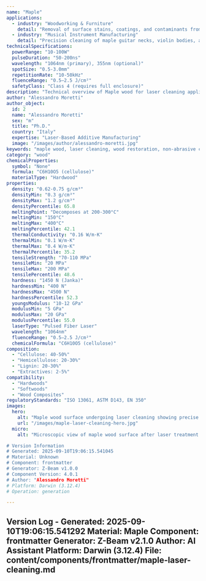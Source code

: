 ```yaml
---
name: "Maple"
applications:
  - industry: "Woodworking & Furniture"
    detail: "Removal of surface stains, coatings, and contaminants from maple wood surfaces"
  - industry: "Musical Instrument Manufacturing"
    detail: "Precision cleaning of maple guitar necks, violin bodies, and drum shells"
technicalSpecifications:
  powerRange: "10-100W"
  pulseDuration: "50-200ns"
  wavelength: "1064nm (primary), 355nm (optional)"
  spotSize: "0.5-3.0mm"
  repetitionRate: "10-50kHz"
  fluenceRange: "0.5–2.5 J/cm²"
  safetyClass: "Class 4 (requires full enclosure)"
description: "Technical overview of Maple wood for laser cleaning applications, including optimal wavelength interaction with lignin and cellulose, and industrial applications in wood surface restoration."
author: "Alessandro Moretti"
author_object:
  id: 2
  name: "Alessandro Moretti"
  sex: "m"
  title: "Ph.D."
  country: "Italy"
  expertise: "Laser-Based Additive Manufacturing"
  image: "/images/author/alessandro-moretti.jpg"
keywords: "maple wood, laser cleaning, wood restoration, non-abrasive cleaning, lignin removal, surface contamination, woodworking, furniture restoration, musical instruments"
category: "wood"
chemicalProperties:
  symbol: "None"
  formula: "C6H10O5 (cellulose)"
  materialType: "Hardwood"
properties:
  density: "0.62-0.75 g/cm³"
  densityMin: "0.3 g/cm³"
  densityMax: "1.2 g/cm³"
  densityPercentile: 65.8
  meltingPoint: "Decomposes at 200-300°C"
  meltingMin: "150°C"
  meltingMax: "400°C"
  meltingPercentile: 42.1
  thermalConductivity: "0.16 W/m·K"
  thermalMin: "0.1 W/m·K"
  thermalMax: "0.4 W/m·K"
  thermalPercentile: 35.2
  tensileStrength: "70-110 MPa"
  tensileMin: "20 MPa"
  tensileMax: "200 MPa"
  tensilePercentile: 48.6
  hardness: "1450 N (Janka)"
  hardnessMin: "400 N"
  hardnessMax: "4500 N"
  hardnessPercentile: 52.3
  youngsModulus: "10-12 GPa"
  modulusMin: "5 GPa"
  modulusMax: "20 GPa"
  modulusPercentile: 55.0
  laserType: "Pulsed Fiber Laser"
  wavelength: "1064nm"
  fluenceRange: "0.5–2.5 J/cm²"
  chemicalFormula: "C6H10O5 (cellulose)"
composition:
  - "Cellulose: 40-50%"
  - "Hemicellulose: 20-30%"
  - "Lignin: 20-30%"
  - "Extractives: 2-5%"
compatibility:
  - "Hardwoods"
  - "Softwoods"
  - "Wood Composites"
regulatoryStandards: "ISO 13061, ASTM D143, EN 350"
images:
  hero:
    alt: "Maple wood surface undergoing laser cleaning showing precise removal of surface contaminants"
    url: "/images/maple-laser-cleaning-hero.jpg"
  micro:
    alt: "Microscopic view of maple wood surface after laser treatment showing preserved

# Version Information
# Generated: 2025-09-10T19:06:15.541045
# Material: Unknown
# Component: frontmatter
# Generator: Z-Beam v1.0.0
# Component Version: 4.0.1
# Author: "Alessandro Moretti"
# Platform: Darwin (3.12.4)
# Operation: generation

---
```

Version Log - Generated: 2025-09-10T19:06:15.541292
Material: Maple
Component: frontmatter
Generator: Z-Beam v2.1.0
Author: AI Assistant
Platform: Darwin (3.12.4)
File: content/components/frontmatter/maple-laser-cleaning.md
---